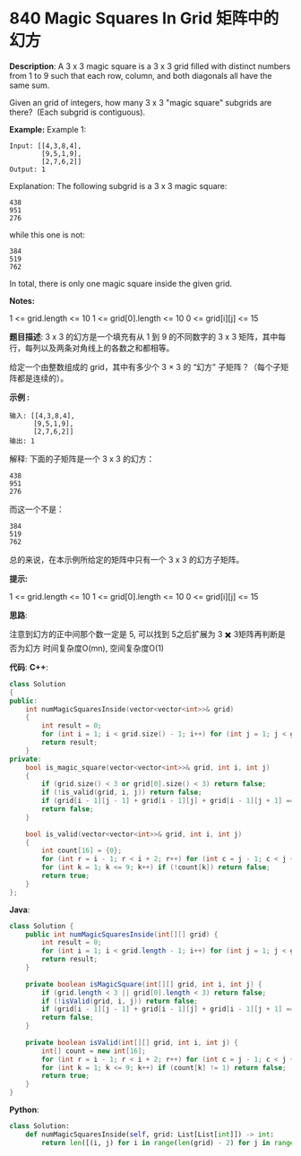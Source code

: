 # 840 Magic Squares In Grid 矩阵中的幻方

__Description__:
A 3 x 3 magic square is a 3 x 3 grid filled with distinct numbers from 1 to 9 such that each row, column, and both diagonals all have the same sum.

Given an grid of integers, how many 3 x 3 "magic square" subgrids are there?  (Each subgrid is contiguous).

__Example:__
Example 1:

```text
Input: [[4,3,8,4],
        [9,5,1,9],
        [2,7,6,2]]
Output: 1
```

Explanation:
The following subgrid is a 3 x 3 magic square:

```text
438
951
276
```

while this one is not:

```text
384
519
762
```

In total, there is only one magic square inside the given grid.

__Notes:__

1 <= grid.length <= 10
1 <= grid[0].length <= 10
0 <= grid[i][j] <= 15

__题目描述__:
3 x 3 的幻方是一个填充有从 1 到 9 的不同数字的 3 x 3 矩阵，其中每行，每列以及两条对角线上的各数之和都相等。

给定一个由整数组成的 grid，其中有多少个 3 × 3 的 “幻方” 子矩阵？（每个子矩阵都是连续的）。

__示例 :__

```text
输入: [[4,3,8,4],
      [9,5,1,9],
      [2,7,6,2]]
输出: 1
```

解释:
下面的子矩阵是一个 3 x 3 的幻方：

```text
438
951
276
```

而这一个不是：

```text
384
519
762
```

总的来说，在本示例所给定的矩阵中只有一个 3 x 3 的幻方子矩阵。

__提示:__

1 <= grid.length <= 10
1 <= grid[0].length <= 10
0 <= grid[i][j] <= 15

__思路__:

注意到幻方的正中间那个数一定是 5, 可以找到 5之后扩展为 3 ✖️ 3矩阵再判断是否为幻方
时间复杂度O(mn), 空间复杂度O(1)

__代码__:
__C++__:

```C++
class Solution 
{
public:
    int numMagicSquaresInside(vector<vector<int>>& grid) 
    {
        int result = 0;
        for (int i = 1; i < grid.size() - 1; i++) for (int j = 1; j < grid[0].size() - 1; j++) if (grid[i][j] == 5) if (is_magic_square(grid, i, j)) ++result;
        return result;
    }
private:
    bool is_magic_square(vector<vector<int>>& grid, int i, int j) 
    {
        if (grid.size() < 3 or grid[0].size() < 3) return false;
        if (!is_valid(grid, i, j)) return false;
        if (grid[i - 1][j - 1] + grid[i - 1][j] + grid[i - 1][j + 1] == 15 and grid[i][j - 1] + grid[i][j] + grid[i][j + 1] == 15 and grid[i + 1][j - 1] + grid[i + 1][j] + grid[i + 1][j + 1] == 15 and grid[i - 1][j - 1] + grid[i][j - 1] + grid[i + 1][j - 1] == 15 and grid[i - 1][j] + grid[i][j] + grid[i + 1][j] == 15 and grid[i - 1][j + 1] + grid[i][j + 1] + grid[i + 1][j + 1] == 15 and grid[i - 1][j - 1] + grid[i][j] + grid[i + 1][j + 1] == 15 and grid[i + 1][j - 1] + grid[i][j] + grid[i - 1][j + 1] == 15) return true;
        return false;
    }
    
    bool is_valid(vector<vector<int>>& grid, int i, int j) 
    {
        int count[16] = {0};
        for (int r = i - 1; r < i + 2; r++) for (int c = j - 1; c < j + 2; c++) ++count[grid[r][c]];
        for (int k = 1; k <= 9; k++) if (!count[k]) return false;
        return true;
    }
};
```

__Java__:

```Java
class Solution {
    public int numMagicSquaresInside(int[][] grid) {
        int result = 0;
        for (int i = 1; i < grid.length - 1; i++) for (int j = 1; j < grid[0].length - 1; j++) if (grid[i][j] == 5) if (isMagicSquare(grid, i, j)) result++;
        return result;
    }
    
    private boolean isMagicSquare(int[][] grid, int i, int j) {
        if (grid.length < 3 || grid[0].length < 3) return false;
        if (!isValid(grid, i, j)) return false;
        if (grid[i - 1][j - 1] + grid[i - 1][j] + grid[i - 1][j + 1] == 15 && grid[i][j - 1] + grid[i][j] + grid[i][j + 1] == 15 && grid[i + 1][j - 1] + grid[i + 1][j] + grid[i + 1][j + 1] == 15 && grid[i - 1][j - 1] + grid[i][j - 1] + grid[i + 1][j - 1] == 15 && grid[i - 1][j] + grid[i][j] + grid[i + 1][j] == 15 && grid[i - 1][j + 1] + grid[i][j + 1] + grid[i + 1][j + 1] == 15 && grid[i - 1][j - 1] + grid[i][j] + grid[i + 1][j + 1] == 15 && grid[i + 1][j - 1] + grid[i][j] + grid[i - 1][j + 1] == 15) return true;
        return false;
    }
    
    private boolean isValid(int[][] grid, int i, int j) {
        int[] count = new int[16];
        for (int r = i - 1; r < i + 2; r++) for (int c = j - 1; c < j + 2; c++) count[grid[r][c]]++;
        for (int k = 1; k <= 9; k++) if (count[k] != 1) return false;
        return true;
    }
}
```

__Python__:

```Python
class Solution:
    def numMagicSquaresInside(self, grid: List[List[int]]) -> int:
        return len([(i, j) for i in range(len(grid) - 2) for j in range(len(grid[0]) - 2) if grid[i][j:j + 3] + grid[i + 1][j:j + 3] + grid[i + 2][j:j + 3] in ([8,1,6,3,5,7,4,9,2],[6,1,8,7,5,3,2,9,4],[4,9,2,3,5,7,8,1,6],[2,9,4,7,5,3,6,1,8],[6,7,2,1,5,9,8,3,4],[8,3,4,1,5,9,6,7,2],[2,7,6,9,5,1,4,3,8],[4,3,8,9,5,1,2,7,6])])
```
